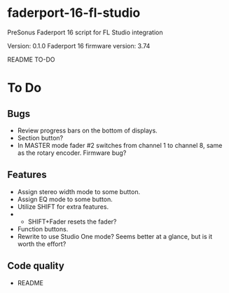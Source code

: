 # faderport-16-fl-studio
PreSonus Faderport 16 script for FL Studio integration

Version: 0.1.0
Faderport 16 firmware version: 3.74

README TO-DO

# To Do

## Bugs
* Review progress bars on the bottom of displays.
* Section button?
* In MASTER mode fader #2 switches from channel 1 to channel 8, same as the rotary encoder. Firmware bug?

## Features
* Assign stereo width mode to some button.
* Assign EQ mode to some button.
* Utilize SHIFT for extra features.
* * SHIFT+Fader resets the fader?
* Function buttons.
* Rewrite to use Studio One mode? Seems better at a glance, but is it worth the effort?

## Code quality
* README